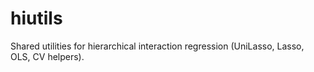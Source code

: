 # hiutils
Shared utilities for hierarchical interaction regression (UniLasso, Lasso, OLS, CV helpers).